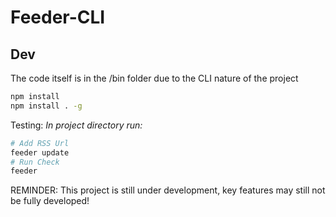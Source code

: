 # Feeder-CLI

## Dev

The code itself is in the /bin folder due to the CLI nature of the project

```bash
npm install
npm install . -g 
```

Testing:
_In project directory run:_

```bash
# Add RSS Url
feeder update
# Run Check
feeder
```

REMINDER: This project is still under development, key features may still not be fully developed!
